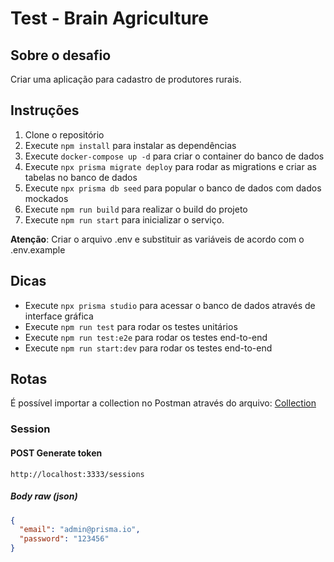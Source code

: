 # Test - Brain Agriculture

## Sobre o desafio

Criar uma aplicação para cadastro de produtores rurais.

## Instruções

1. Clone o repositório
2. Execute `npm install` para instalar as dependências
3. Execute `docker-compose up -d` para criar o container do banco de dados
4. Execute `npx prisma migrate deploy` para rodar as migrations e criar as tabelas no banco de dados
5. Execute `npx prisma db seed` para popular o banco de dados com dados mockados
6. Execute `npm run build` para realizar o build do projeto
7. Execute `npm run start` para inicializar o serviço.

**Atenção**: Criar o arquivo .env e substituir as variáveis de acordo com o .env.example

## Dicas

- Execute `npx prisma studio` para acessar o banco de dados através de interface gráfica
- Execute `npm run test` para rodar os testes unitários
- Execute `npm run test:e2e` para rodar os testes end-to-end
- Execute `npm run start:dev` para rodar os testes end-to-end

## Rotas

É possível importar a collection no Postman através do arquivo: [Collection](./collection.json)

### Session

#### POST Generate token

```
http://localhost:3333/sessions
```

##### Body raw (json)

```json
{
  "email": "admin@prisma.io",
  "password": "123456"
}
```
